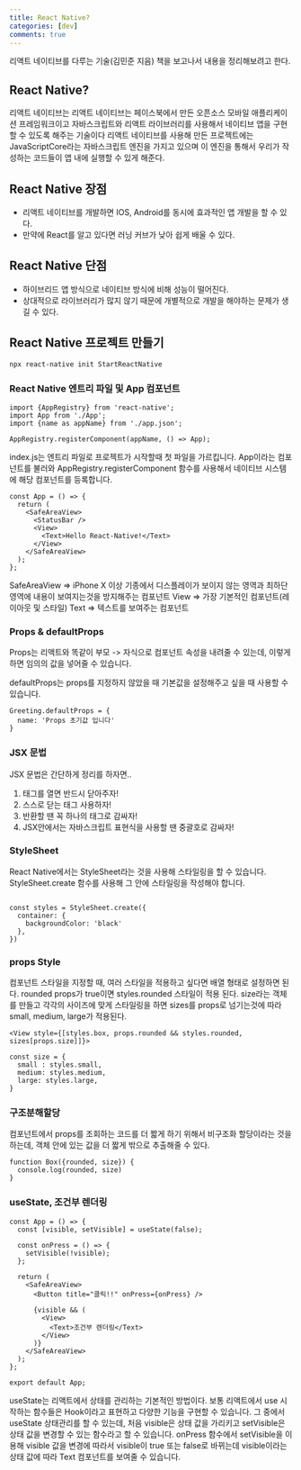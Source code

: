 ```yaml
---
title: React Native?
categories: [dev]
comments: true
---
```


리액트 네이티브를 다루는 기술(김민준 지음) 책을 보고나서 내용을 정리해보려고 한다.

## React Native?

리액트 네이티브는 리액트 네이티브는 페이스북에서 만든 오픈소스 모바일 애플리케이션 프레임워크이고
자바스크립트와 리액트 라이브러리를 사용해서 네이티브 앱을 구현할 수 있도록 해주는 기술이다
리액트 네이티브를 사용해 만든 프로젝트에는 JavaScriptCore라는 자바스크립트 엔진을 가지고 있으며 이 엔진을 통해서 우리가 작성하는 코드들이 앱 내에 실행할 수 있게 해준다.

## React Native 장점

- 리액트 네이티브를 개발하면 IOS, Android를 동시에 효과적인 앱 개발을 할 수 있다.
- 만약에 React를 알고 있다면 러닝 커브가 낮아 쉽게 배울 수 있다.

## React Native 단점

- 하이브리드 앱 방식으로 네이티브 방식에 비해 성능이 떨어진다.
- 상대적으로 라이브러리가 많지 않기 때문에 개별적으로 개발을 해야하는 문제가 생길 수 있다.

## React Native 프로젝트 만들기

```
npx react-native init StartReactNative

```

### React Native 엔트리 파일 및 App 컴포넌트

```
import {AppRegistry} from 'react-native';
import App from './App';
import {name as appName} from './app.json';

AppRegistry.registerComponent(appName, () => App);

```

index.js는 엔트리 파일로 프로젝트가 시작할때 첫 파일을 가르킵니다.
App이라는 컴포넌트를 불러와 AppRegistry.registerComponent 함수를 사용해서 네이티브 시스템에 해당 컴포넌트를 등록합니다.

```
const App = () => {
  return (
    <SafeAreaView>
      <StatusBar />
      <View>
        <Text>Hello React-Native!</Text>
      </View>
    </SafeAreaView>
  );
};
```

SafeAreaView => iPhone X 이상 기종에서 디스플레이가 보이지 않는 영역과 최하단 영역에 내용이 보여지는것을 방지해주는 컴포넌트
View => 가장 기본적인 컴포넌트(레이아웃 및 스타일)
Text => 텍스트를 보여주는 컴포넌트

### Props & defaultProps

Props는 리액트와 똑같이 부모 -> 자식으로 컴포넌트 속성을 내려줄 수 있는데, 이렇게 하면 임의의 값을 넣어줄 수 있습니다.

defaultProps는 props를 지정하지 않았을 때 기본값을 설정해주고 싶을 때 사용할 수 있습니다.

```
Greeting.defaultProps = {
  name: 'Props 초기값 입니다'
}
```

### JSX 문법

JSX 문법은 간단하게 정리를 하자면..

1. 태그를 열면 반드시 닫아주자!
2. 스스로 닫는 태그 사용하자!
3. 반환할 땐 꼭 하나의 태그로 감싸자!
4. JSX안에서는 자바스크립트 표현식을 사용할 땐 중괄호로 감싸자!

### StyleSheet

React Native에서는 StyleSheet라는 것을 사용해 스타일링을 할 수 있습니다.
StyleSheet.create 함수를 사용해 그 안에 스타일링을 작성해야 합니다.

```

const styles = StyleSheet.create({
  container: {
    backgroundColor: 'black'
  },
})

```

### props Style

컴포넌트 스타일을 지정할 때, 여러 스타일을 적용하고 싶다면 배열 형태로 설정하면 된다.
rounded props가 true이면 styles.rounded 스타일이 적용 된다.
size라는 객체를 만들고 각각의 사이즈에 맞게 스타일링을 하면 sizes를 props로 넘기는것에 따라
small, medium, large가 적용된다.

```
<View style={[styles.box, props.rounded && styles.rounded, sizes[props.size]]}>

const size = {
  small : styles.small,
  medium: styles.medium,
  large: styles.large,
}

```

### 구조분해할당

컴포넌트에서 props를 조회하는 코드를 더 짧게 하기 위해서 비구조화 할당이라는 것을 하는데, 객체 안에 있는 값을 더 짧게 밖으로 추출해줄 수 있다.

```
function Box({rounded, size}) {
  console.log(rounded, size)
}

```

### useState, 조건부 렌더링

```
const App = () => {
  const [visible, setVisible] = useState(false);

  const onPress = () => {
    setVisible(!visible);
  };

  return (
    <SafeAreaView>
      <Button title="클릭!!" onPress={onPress} />

      {visible && (
        <View>
          <Text>조건부 렌더링</Text>
        </View>
      )}
    </SafeAreaView>
  );
};

export default App;
```

useState는 리액트에서 상태를 관리하는 기본적인 방법이다. 보통 리액트에서 use 시작하는 함수들은 Hook이라고 표현하고 다양한 기능을 구현할 수 있습니다.
그 중에서 useState 상태관리를 할 수 있는데, 처음 visible은 상태 값을 가리키고 setVisible은 상태 값을 변경할 수 있는 함수라고 할 수 있습니다.
onPress 함수에서 setVisible을 이용해 visible 값을 변경에 따라서 visible이 true 또는 false로 바뀌는데 visible이라는 상태 값에 따라
Text 컴포넌트를 보여줄 수 있습니다.
